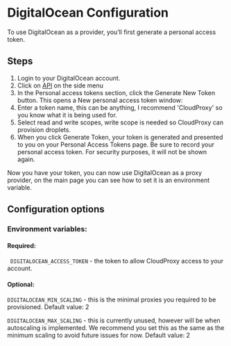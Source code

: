 # DigitalOcean Configuration

To use DigitalOcean as a provider, you’ll first generate a personal access token.

## Steps

1. Login to your DigitalOcean account.
2. Click on [API](https://cloud.digitalocean.com/account/api) on the side menu
3. In the Personal access tokens section, click the Generate New Token button. This opens a New personal access token window:
4. Enter a token name, this can be anything, I recommend 'CloudProxy' so you know what it is being used for.
5. Select read and write scopes, write scope is needed so CloudProxy can provision droplets.
6. When you click Generate Token, your token is generated and presented to you on your Personal Access Tokens page. Be sure to record your personal access token. For security purposes, it will not be shown again.

Now you have your token, you can now use DigitalOcean as a proxy provider, on the main page you can see how to set it is an environment variable. 

## Configuration options
### Environment variables: 
#### Required:
`` DIGITALOCEAN_ACCESS_TOKEN`` - the token to allow CloudProxy access to your account. 

#### Optional:
``DIGITALOCEAN_MIN_SCALING`` - this is the minimal proxies you required to be provisioned. 
Default value: 2

``DIGITALOCEAN_MAX_SCALING`` - this is currently unused, however will be when autoscaling is implemented. We recommend you set this as the same as the minimum scaling to avoid future issues for now. Default value: 2